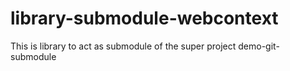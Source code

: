 # library-submodule-webcontext
This is library to act as submodule of the super project demo-git-submodule 

